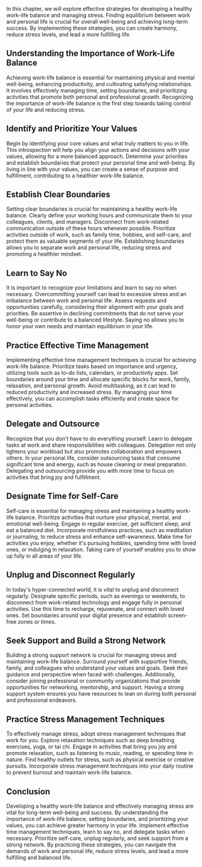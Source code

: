 
In this chapter, we will explore effective strategies for developing a healthy work-life balance and managing stress. Finding equilibrium between work and personal life is crucial for overall well-being and achieving long-term success. By implementing these strategies, you can create harmony, reduce stress levels, and lead a more fulfilling life.

**Understanding the Importance of Work-Life Balance**
-----------------------------------------------------

Achieving work-life balance is essential for maintaining physical and mental well-being, enhancing productivity, and cultivating satisfying relationships. It involves effectively managing time, setting boundaries, and prioritizing activities that promote both personal and professional growth. Recognizing the importance of work-life balance is the first step towards taking control of your life and reducing stress.

**Identify and Prioritize Your Values**
---------------------------------------

Begin by identifying your core values and what truly matters to you in life. This introspection will help you align your actions and decisions with your values, allowing for a more balanced approach. Determine your priorities and establish boundaries that protect your personal time and well-being. By living in line with your values, you can create a sense of purpose and fulfillment, contributing to a healthier work-life balance.

**Establish Clear Boundaries**
------------------------------

Setting clear boundaries is crucial for maintaining a healthy work-life balance. Clearly define your working hours and communicate them to your colleagues, clients, and managers. Disconnect from work-related communication outside of these hours whenever possible. Prioritize activities outside of work, such as family time, hobbies, and self-care, and protect them as valuable segments of your life. Establishing boundaries allows you to separate work and personal life, reducing stress and promoting a healthier mindset.

**Learn to Say No**
-------------------

It is important to recognize your limitations and learn to say no when necessary. Overcommitting yourself can lead to excessive stress and an imbalance between work and personal life. Assess requests and opportunities carefully, considering their alignment with your goals and priorities. Be assertive in declining commitments that do not serve your well-being or contribute to a balanced lifestyle. Saying no allows you to honor your own needs and maintain equilibrium in your life.

**Practice Effective Time Management**
--------------------------------------

Implementing effective time management techniques is crucial for achieving work-life balance. Prioritize tasks based on importance and urgency, utilizing tools such as to-do lists, calendars, or productivity apps. Set boundaries around your time and allocate specific blocks for work, family, relaxation, and personal growth. Avoid multitasking, as it can lead to reduced productivity and increased stress. By managing your time effectively, you can accomplish tasks efficiently and create space for personal activities.

**Delegate and Outsource**
--------------------------

Recognize that you don't have to do everything yourself. Learn to delegate tasks at work and share responsibilities with colleagues. Delegation not only lightens your workload but also promotes collaboration and empowers others. In your personal life, consider outsourcing tasks that consume significant time and energy, such as house cleaning or meal preparation. Delegating and outsourcing provide you with more time to focus on activities that bring joy and fulfillment.

**Designate Time for Self-Care**
--------------------------------

Self-care is essential for managing stress and maintaining a healthy work-life balance. Prioritize activities that nurture your physical, mental, and emotional well-being. Engage in regular exercise, get sufficient sleep, and eat a balanced diet. Incorporate mindfulness practices, such as meditation or journaling, to reduce stress and enhance self-awareness. Make time for activities you enjoy, whether it's pursuing hobbies, spending time with loved ones, or indulging in relaxation. Taking care of yourself enables you to show up fully in all areas of your life.

**Unplug and Disconnect Regularly**
-----------------------------------

In today's hyper-connected world, it is vital to unplug and disconnect regularly. Designate specific periods, such as evenings or weekends, to disconnect from work-related technology and engage fully in personal activities. Use this time to recharge, rejuvenate, and connect with loved ones. Set boundaries around your digital presence and establish screen-free zones or times.

**Seek Support and Build a Strong Network**
-------------------------------------------

Building a strong support network is crucial for managing stress and maintaining work-life balance. Surround yourself with supportive friends, family, and colleagues who understand your values and goals. Seek their guidance and perspective when faced with challenges. Additionally, consider joining professional or community organizations that provide opportunities for networking, mentorship, and support. Having a strong support system ensures you have resources to lean on during both personal and professional endeavors.

**Practice Stress Management Techniques**
-----------------------------------------

To effectively manage stress, adopt stress management techniques that work for you. Explore relaxation techniques such as deep breathing exercises, yoga, or tai chi. Engage in activities that bring you joy and promote relaxation, such as listening to music, reading, or spending time in nature. Find healthy outlets for stress, such as physical exercise or creative pursuits. Incorporate stress management techniques into your daily routine to prevent burnout and maintain work-life balance.

**Conclusion**
--------------

Developing a healthy work-life balance and effectively managing stress are vital for long-term well-being and success. By understanding the importance of work-life balance, setting boundaries, and prioritizing your values, you can achieve greater harmony in your life. Implement effective time management techniques, learn to say no, and delegate tasks when necessary. Prioritize self-care, unplug regularly, and seek support from a strong network. By practicing these strategies, you can navigate the demands of work and personal life, reduce stress levels, and lead a more fulfilling and balanced life.
